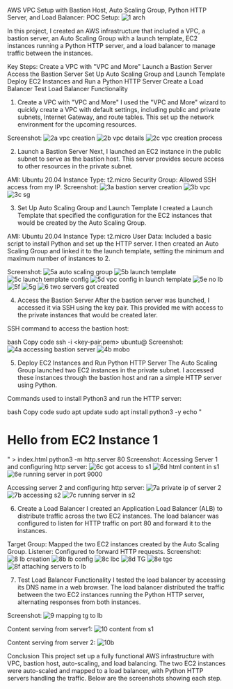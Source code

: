 AWS VPC Setup with Bastion Host, Auto Scaling Group, Python HTTP Server, and Load Balancer:
POC Setup:
![1 arch](https://github.com/user-attachments/assets/36292fc2-0207-4f01-bc0d-b61c0765ed61)

In this project, I created an AWS infrastructure that included a VPC, a bastion server, an Auto Scaling Group with a launch template, EC2 instances running a Python HTTP server, and a load balancer to manage traffic between the instances.

Key Steps:
Create a VPC with "VPC and More"
Launch a Bastion Server
Access the Bastion Server
Set Up Auto Scaling Group and Launch Template
Deploy EC2 Instances and Run a Python HTTP Server
Create a Load Balancer
Test Load Balancer Functionality
1. Create a VPC with "VPC and More"
I used the "VPC and More" wizard to quickly create a VPC with default settings, including public and private subnets, Internet Gateway, and route tables. This set up the network environment for the upcoming resources.

Screenshot:
![2a vpc creation](https://github.com/user-attachments/assets/68beb209-0af1-46a7-80dc-06dfcb60f978)
![2b vpc details](https://github.com/user-attachments/assets/27466376-9a92-4c21-a740-85dbb80ab928)
![2c vpc creation process](https://github.com/user-attachments/assets/7dfada31-f1ae-476a-b81b-b0effef09db5)


2. Launch a Bastion Server
Next, I launched an EC2 instance in the public subnet to serve as the bastion host. This server provides secure access to other resources in the private subnet.

AMI: Ubuntu 20.04
Instance Type: t2.micro
Security Group: Allowed SSH access from my IP.
Screenshot:
![3a bastion server creation](https://github.com/user-attachments/assets/682cf8bf-b110-4e56-ba84-c020ba048808)
![3b vpc](https://github.com/user-attachments/assets/6ba70818-eac7-404d-8a69-bd83d98c8a5c)
![3c sg](https://github.com/user-attachments/assets/97e38874-8c68-4194-84fb-542b53d1c4f8)

3. Set Up Auto Scaling Group and Launch Template
I created a Launch Template that specified the configuration for the EC2 instances that would be created by the Auto Scaling Group.

AMI: Ubuntu 20.04
Instance Type: t2.micro
User Data: Included a basic script to install Python and set up the HTTP server.
I then created an Auto Scaling Group and linked it to the launch template, setting the minimum and maximum number of instances to 2.

Screenshot:
![5a auto scaling group](https://github.com/user-attachments/assets/4f3310df-7157-4db8-8e18-f56958cec113)
![5b launch template](https://github.com/user-attachments/assets/94dbddf0-3634-4a88-9e20-43d23e66f590)
![5c launch template config](https://github.com/user-attachments/assets/39b4a032-154b-45cc-86db-81314df36736)
![5d vpc config in launch template](https://github.com/user-attachments/assets/e4b10732-78df-48bd-b930-52a32e7c1f66)
![5e no lb](https://github.com/user-attachments/assets/c0acc13c-3fd6-4aac-8dad-5186b12f060e)
![5f](https://github.com/user-attachments/assets/c3c4e70d-cd90-491d-bca9-8b83a18760ba)
![5g](https://github.com/user-attachments/assets/b5db3ffc-db77-4d97-8b64-59614e9fb388)
![6 two servers got created](https://github.com/user-attachments/assets/1b4830da-a2aa-4fd8-b176-09d5d27ed596)


4. Access the Bastion Server
After the bastion server was launched, I accessed it via SSH using the key pair. This provided me with access to the private instances that would be created later.

SSH command to access the bastion host:

bash
Copy code
ssh -i <key-pair.pem> ubuntu@<bastion-public-ip>
Screenshot:
![4a accessing bastion server](https://github.com/user-attachments/assets/1907970a-1a88-4c62-9f0c-3fae7e4dd178)
![4b mobo](https://github.com/user-attachments/assets/a8310906-9b50-410d-8bc5-d19fea8422b0)


5. Deploy EC2 Instances and Run Python HTTP Server
The Auto Scaling Group launched two EC2 instances in the private subnet. I accessed these instances through the bastion host and ran a simple HTTP server using Python.

Commands used to install Python3 and run the HTTP server:

bash
Copy code
sudo apt update
sudo apt install python3 -y
echo "<html><body><h1>Hello from EC2 Instance 1</h1></body></html>" > index.html
python3 -m http.server 80
Screenshot:
Accessing Server 1 and configuring http server:
![6c got access to s1](https://github.com/user-attachments/assets/4385b80b-7a10-4997-9269-27e5a8db9bb7)
![6d html content in s1](https://github.com/user-attachments/assets/2463a142-1367-4c61-88c7-17e45efc75e3)
![6e running server in port 9000](https://github.com/user-attachments/assets/01119217-2a30-47da-a770-bf4df7da266b)

Accessing server 2 and configuring http server:
![7a private ip of server 2](https://github.com/user-attachments/assets/c99d7a1d-cf36-40e4-b455-09c260c19dd2)
![7b accessing s2](https://github.com/user-attachments/assets/b7fa7fab-3122-45b4-bec8-765466b95561)
![7c running server in s2](https://github.com/user-attachments/assets/c0101a2f-0991-47c5-8917-bd4e7b9d86f5)

6. Create a Load Balancer
I created an Application Load Balancer (ALB) to distribute traffic across the two EC2 instances. The load balancer was configured to listen for HTTP traffic on port 80 and forward it to the instances.

Target Group: Mapped the two EC2 instances created by the Auto Scaling Group.
Listener: Configured to forward HTTP requests.
Screenshot:
![8 lb creation](https://github.com/user-attachments/assets/c5489536-8458-4d16-adda-add819167671)
![8b lb config](https://github.com/user-attachments/assets/e3b93c0d-16db-412c-8feb-eb0e9fc476b6)
![8c lbc](https://github.com/user-attachments/assets/9c4838a4-702a-447e-94e6-25875de33de1)
![8d TG ](https://github.com/user-attachments/assets/146b01ed-80d2-45b5-9abb-6a0fc76918c3)
![8e tgc](https://github.com/user-attachments/assets/28f273e9-4a0b-4e54-9c45-45751b6b654d)
![8f attaching servers to lb](https://github.com/user-attachments/assets/e2d2cca3-88d9-4e08-8837-dd856d4defb7)


7. Test Load Balancer Functionality
I tested the load balancer by accessing its DNS name in a web browser. The load balancer distributed the traffic between the two EC2 instances running the Python HTTP server, alternating responses from both instances.

Screenshot:
![9 mapping tg to lb](https://github.com/user-attachments/assets/757c2ba4-6f8f-45de-954d-a40fdc44483a)

Content serving from server1:
![10 content from s1](https://github.com/user-attachments/assets/eb97e4fe-6561-49cb-b231-f3cf9aaa668e)

Content serving from server 2:
![10b](https://github.com/user-attachments/assets/9b5fad06-925c-4bd5-8f2f-23edc3d28574)


Conclusion
This project set up a fully functional AWS infrastructure with VPC, bastion host, auto-scaling, and load balancing. The two EC2 instances were auto-scaled and mapped to a load balancer, with Python HTTP servers handling the traffic. Below are the screenshots showing each step.
